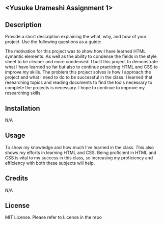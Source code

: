 ## <Yusuke Urameshi Assignment 1>

## Description

Provide a short description explaining the what, why, and how of your project. Use the following questions as a guide:

The motivation for this project was to show how I have learned HTML symantic elements.  As well as the ability to condense the fields in the style sheet to be cleaner and more condensed.
I built this project to demonstrate what I have learned so far but also to continue practicing HTML and CSS to improve my skills.
The problem this project solves is how I approach the project and what I need to do to be successful in the class.
I learned that researching topics and reading documents to find the tools necessary to complete the projects is necessary.  I hope to continue to improve my researching skills.

## Installation

N/A

## Usage

To show my knowledge and how much I've learned in the class.  This also shows my efforts in learning HTML and CSS. Being proficient in HTML and CSS is vital to my success in this class, so increasing my proficiency and efficiency with both these subjects will help.


## Credits

N/A

## License

MIT License. Please refer to License in the repo

